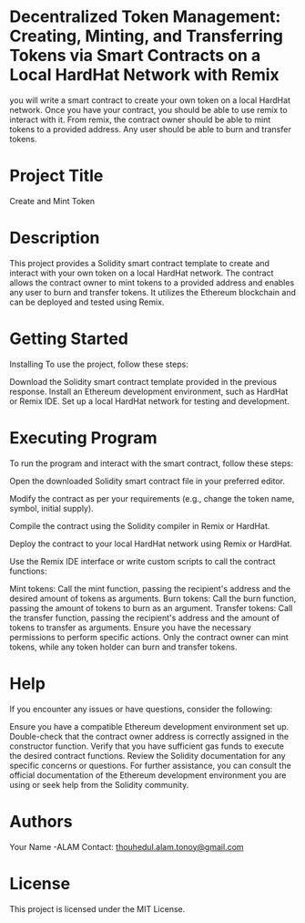 # Decentralized Token Management: Creating, Minting, and Transferring Tokens via Smart Contracts on a Local HardHat Network with Remix
 you will write a smart contract to create your own token on a local HardHat network. Once you have your contract, you should be able to use remix to interact with it. From remix, the contract owner should be able to mint tokens to a provided address. Any user should be able to burn and transfer tokens.

# Project Title
Create and Mint Token

# Description
This project provides a Solidity smart contract template to create and interact with your own token on a local HardHat network. The contract allows the contract owner to mint tokens to a provided address and enables any user to burn and transfer tokens. It utilizes the Ethereum blockchain and can be deployed and tested using Remix.

# Getting Started
  Installing
To use the project, follow these steps:

Download the Solidity smart contract template provided in the previous response.
Install an Ethereum development environment, such as HardHat or Remix IDE.
Set up a local HardHat network for testing and development.

# Executing Program
To run the program and interact with the smart contract, follow these steps:

Open the downloaded Solidity smart contract file in your preferred editor.

Modify the contract as per your requirements (e.g., change the token name, symbol, initial supply).

Compile the contract using the Solidity compiler in Remix or HardHat.

Deploy the contract to your local HardHat network using Remix or HardHat.

Use the Remix IDE interface or write custom scripts to call the contract functions:

Mint tokens: Call the mint function, passing the recipient's address and the desired amount of tokens as arguments.
Burn tokens: Call the burn function, passing the amount of tokens to burn as an argument.
Transfer tokens: Call the transfer function, passing the recipient's address and the amount of tokens to transfer as arguments.
Ensure you have the necessary permissions to perform specific actions. Only the contract owner can mint tokens, while any token holder can burn and transfer tokens.

# Help
If you encounter any issues or have questions, consider the following:

Ensure you have a compatible Ethereum development environment set up.
Double-check that the contract owner address is correctly assigned in the constructor function.
Verify that you have sufficient gas funds to execute the desired contract functions.
Review the Solidity documentation for any specific concerns or questions.
For further assistance, you can consult the official documentation of the Ethereum development environment you are using or seek help from the Solidity community.

# Authors
Your Name -ALAM 
Contact: thouhedul.alam.tonoy@gmail.com

# License
This project is licensed under the MIT License.
